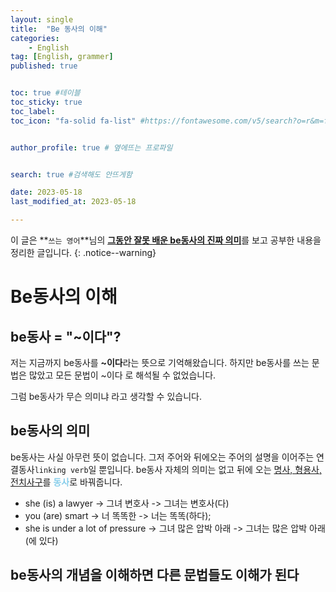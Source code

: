 ```yaml
---
layout: single
title:  "Be 동사의 이해"
categories: 
    - English
tag: [English, grammer]
published: true


toc: true #테이블
toc_sticky: true
toc_label: 
toc_icon: "fa-solid fa-list" #https://fontawesome.com/v5/search?o=r&m=free&s=solid 아이콘 링크


author_profile: true # 옆에뜨는 프로파일


search: true #검색해도 안뜨게함

date: 2023-05-18
last_modified_at: 2023-05-18

---
```

이 글은 **`쓰는 영어`**님의 [**그동안 잘못 배운 be동사의 진짜 의미**](https://www.youtube.com/watch?v=QofCu147658)를 보고 공부한 내용을 정리한 글입니다.
{: .notice--warning}

# Be동사의 이해
## be동사 = "~이다"?
저는 지금까지 be동사를 **~이다**라는 뜻으로 기억해왔습니다. 
하지만 be동사를 쓰는 문법은 많았고 모든 문법이 ~이다 로 해석될 수 없었습니다.

그럼 be동사가 무슨 의미냐 라고 생각할 수 있습니다.
## be동사의 의미
be동사는 사실 아무런 뜻이 없습니다.
그저 주어와 뒤에오는 주어의 설명을 이어주는 연결동사`linking verb`일 뿐입니다.
be동사 자체의 의미는 없고 뒤에 오는 <u>명사, 형용사, 전치사구</u>를 <span style="color:skyblue">**동사**</span>로 바꿔줍니다.


- she (is) a lawyer -> 그녀 변호사 -> 그녀는 변호사(다)
- you (are) smart ->  너 똑똑한 -> 너는 똑똑(하다);
- she is under a lot of pressure -> 그녀 많은 압박 아래 -> 그녀는 많은 압박 아래(에 있다)

## be동사의 개념을 이해하면 다른 문법들도 이해가 된다